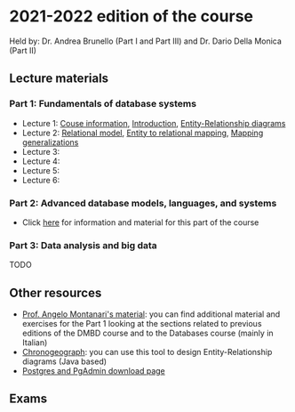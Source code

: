 # 2021-2022 edition of the course

Held by: Dr. Andrea Brunello (Part I and Part III) and Dr. Dario Della Monica (Part II)

## Lecture materials

### Part 1: Fundamentals of database systems
* Lecture 1: [Couse information](https://github.com/dslab-uniud/teaching/blob/main/courses/Data%20Management%20for%20Big%20Data/2021-2022/TS_2022___0___Course_info.pdf), [Introduction](https://github.com/dslab-uniud/teaching/blob/main/courses/Data%20Management%20for%20Big%20Data/2021-2022/TS_2022___1___Introduction.pdf), [Entity-Relationship diagrams](https://github.com/dslab-uniud/teaching/blob/main/courses/Data%20Management%20for%20Big%20Data/2021-2022/TS_2022___2___ER_Model.pdf)
* Lecture 2: [Relational model](https://github.com/dslab-uniud/teaching/blob/main/courses/Data%20Management%20for%20Big%20Data/2021-2022/TS_2022___3___Relational_model.pdf), [Entity to relational mapping](https://github.com/dslab-uniud/teaching/blob/main/courses/Data%20Management%20for%20Big%20Data/2021-2022/4%20-%20ER%20to%20relational%20mapping.pdf), [Mapping generalizations](https://github.com/dslab-uniud/teaching/blob/main/courses/Data%20Management%20for%20Big%20Data/2021-2022/4b%20-%20Mapping%20generalizations.pdf)
* Lecture 3: 
* Lecture 4: 
* Lecture 5:
* Lecture 6: 

### Part 2: Advanced database models, languages, and systems
* Click [here](https://users.dimi.uniud.it/~dario.dellamonica/teaching/21_22_2sem_DMBD_ADBS4BD/21_22_2sem_DMBD_ADBS4BD.php) for information and material for this part of the course


### Part 3: Data analysis and big data
TODO


## Other resources
* [Prof. Angelo Montanari's material](http://users.dimi.uniud.it/~angelo.montanari/courses.php): you can find additional material and exercises for the Part 1 looking at the sections related to previous editions of the DMBD course and to the Databases course (mainly in Italian)
* [Chronogeograph](https://github.com/dslab-uniud/teaching/blob/main/courses/Data%20Management%20for%20Big%20Data/2021-2022/ChronoGeoGraph_Wrapped.jar): you can use this tool to design Entity-Relationship diagrams (Java based)
* [Postgres and PgAdmin download page](https://www.postgresql.org/download/)

## Exams
